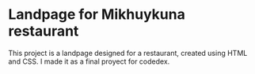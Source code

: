 # Landpage for Mikhuykuna restaurant

This project is a landpage designed for a restaurant, created using HTML and CSS. I made it as a final proyect for codedex.
